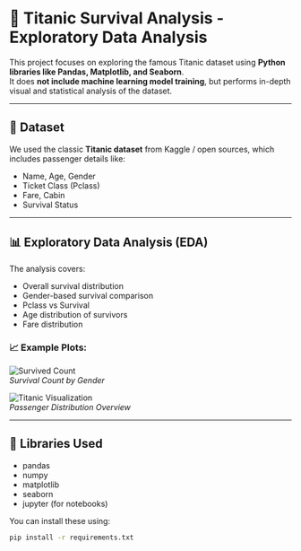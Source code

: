 # 🚢 Titanic Survival Analysis - Exploratory Data Analysis

This project focuses on exploring the famous Titanic dataset using **Python libraries like Pandas, Matplotlib, and Seaborn**.  
It does **not include machine learning model training**, but performs in-depth visual and statistical analysis of the dataset.

---

## 📂 Dataset

We used the classic **Titanic dataset** from Kaggle / open sources, which includes passenger details like:
- Name, Age, Gender
- Ticket Class (Pclass)
- Fare, Cabin
- Survival Status

---

## 📊 Exploratory Data Analysis (EDA)

The analysis covers:
- Overall survival distribution
- Gender-based survival comparison
- Pclass vs Survival
- Age distribution of survivors
- Fare distribution

### 📈 Example Plots:
![Survived Count](./survived.png)  
*Survival Count by Gender*

![Titanic Visualization](./titanic.png)  
*Passenger Distribution Overview*

---

## 🧰 Libraries Used

- pandas  
- numpy  
- matplotlib  
- seaborn  
- jupyter (for notebooks)

You can install these using:

```bash
pip install -r requirements.txt
